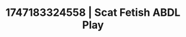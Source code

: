 ---
categories:
- Softcore narrative
- Pinay
- Mindful kink
- Real couple content
- Gender-fluid lovers
image: /assets/images/1747183324558.webp
layout: post
seo:
  description: Featured content with premium ABDL Play, Scat Fetish. HD images available.
  keywords: ABDL Play, Scat Fetish
  og_image: /assets/images/1747183324558.webp
  schema_type: VisualArtwork
tags:
- ABDL Play
- '#1747183324558'
- Scat Fetish
title: 1747183324558 | Scat Fetish ABDL Play
---